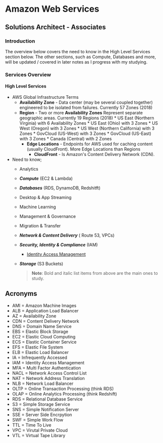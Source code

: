 # Amazon Web Services

## Solutions Architect - Associates

### Introduction

The overview below covers the need to know in the High Level Services section below. The other sections, such as Compute, Databases and more, will be updated / covered in later notes as I progress with my studying.

### Services Overview

#### High Level Services

* AWS Global Infrastructure Terms
  * **Availability Zone** - Data center (may be several coupled together) engineered to be isolated from failures. Currently 57 Zones (2018)
  * **Region** - Two or more **Availability Zones** Represent separate geographic areas. Currently 19 Regions (2018)
        * US East (Northern Virginia) with 6 Availability Zones
        * US East (Ohio) with 3 Zones
        * US West (Oregon) with 3 Zones
        * US West (Northern California) with 3 Zones
        * GovCloud (US-West) with 3 Zones
        * GovCloud (US-East) with 3 Zones
        * Canada (Central) with 2 Zones
    * **Edge Locations** - Endpoints for AWS used for caching content (usually CloudFront). More Edge Locations than Regions
      * **CloudFront** - Is Amazon's Content Delivery Network (CDN).
* Need to know;
  * Analytics
  * _**Compute**_  (EC2 & Lambda)
  * _**Databases**_ (RDS, DynamoDB, Redshitft)
  * Desktop & App Streaming
  * Machine Learning
  * Management & Governance
  * Migration & Transfer
  * _**Network & Content Delivery**_ ( Route 53, VPCs)
  * _**Security, Identity & Compliance**_  (IAM)
    * [Identity Access Management](./identity-access-management/README.md)
  * _**Storage**_ (S3 Buckets)

    > **Note**: Bold and italic list items from above are the main ones to study.

## Acronyms

* AMI = Amazon Machine Images
* ALB = Application Load Balancer
* AZ = Availability Zone
* CDN = Content Delivery Network
* DNS = Domain Name Service
* EBS = Elastic Block Storage
* EC2 = Elastic Cloud Computing
* ECS = Elastic Container Service
* EFS = Elastic File System
* ELB = Elastic Load Balancer
* IA = Infrequently Accessed
* IAM = Identity Access Management
* MFA = Multi Factor Authentication
* NACL = Network Access Control List
* NAT = Network Address Translation
* NLB = Network Load Balancer
* OLTP = Online Transaction Processing (think RDS)
* OLAP = Online Analytics Processing (think Redshift)
* RDS = Relational Database Service
* S3 = Simple Storage Service
* SNS = Simple Notification Server
* SSE = Server Side Encrpytion
* SWF = Simple Work Flow
* TTL = Time To Live
* VPC = Virutal Private Cloud
* VTL = Virtual Tape Library
